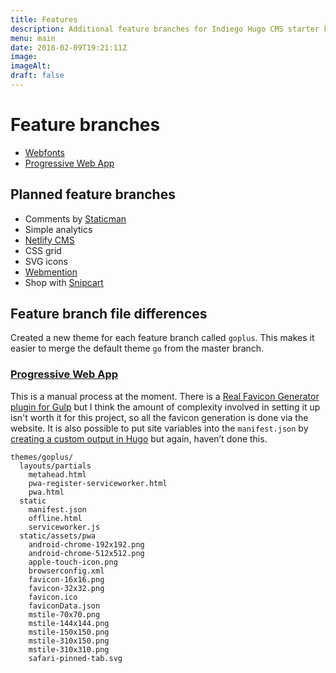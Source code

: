 ```yaml
---
title: Features
description: Additional feature branches for Indiego Hugo CMS starter kit. Each feature branch has its own subdomain. Copy at your whim & leisure. 
menu: main
date: 2018-02-09T19:21:11Z
image:
imageAlt:
draft: false
---
```


# Feature branches

* [Webfonts](https://webfonts.indiego.org.uk/) 
* [Progressive Web App](https://pwa.indiego.org.uk/) 

## Planned feature branches

* Comments by [Staticman](https://staticman.net/) 
* Simple analytics
* [Netlify CMS](https://www.netlifycms.org/)
* CSS grid
* SVG icons
* [Webmention](https://indieweb.org/Webmention)
* Shop with [Snipcart](https://snipcart.com/blog/hugo-tutorial-static-site-ecommerce)

## Feature branch file differences

Created a new theme for each feature branch called `goplus`. This makes it easier to merge the default theme `go` from the master branch.

### [Progressive Web App](https://pwa.indiego.org.uk/)

This is a manual process at the moment. There is a [Real Favicon Generator plugin for Gulp](https://realfavicongenerator.net/favicon/gulp) but I think the amount of complexity involved in setting it up isn't worth it for this project, so all the favicon generation is done via the website. It is also possible to put site variables into the `manifest.json` by [creating a custom output in Hugo](https://gohugo.io/templates/output-formats/) but again, haven’t done this.

```
themes/goplus/
  layouts/partials
    metahead.html
    pwa-register-serviceworker.html
    pwa.html
  static
    manifest.json
    offline.html
    serviceworker.js
  static/assets/pwa
    android-chrome-192x192.png
    android-chrome-512x512.png
    apple-touch-icon.png
    browserconfig.xml
    favicon-16x16.png
    favicon-32x32.png
    favicon.ico
    faviconData.json
    mstile-70x70.png
    mstile-144x144.png
    mstile-150x150.png
    mstile-310x150.png
    mstile-310x310.png
    safari-pinned-tab.svg
```

